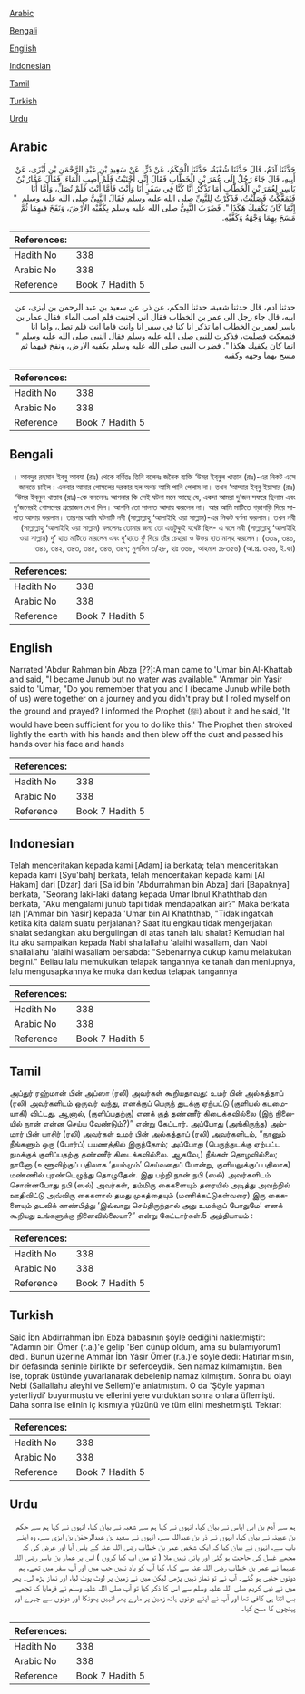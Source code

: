 [Arabic](#arabic)

[Bengali](#bengali)

[English](#english)

[Indonesian](#indonesian)

[Tamil](#tamil)

[Turkish](#turkish)

[Urdu](#urdu)

## Arabic


<div dir="rtl" lang="ar" style={{fontSize:'larger',backgroundColor:'#f8f9fa',padding:20}}>
حَدَّثَنَا آدَمُ، قَالَ حَدَّثَنَا شُعْبَةُ، حَدَّثَنَا الْحَكَمُ، عَنْ ذَرٍّ، عَنْ سَعِيدِ بْنِ عَبْدِ الرَّحْمَنِ بْنِ أَبْزَى، عَنْ أَبِيهِ، قَالَ جَاءَ رَجُلٌ إِلَى عُمَرَ بْنِ الْخَطَّابِ فَقَالَ إِنِّي أَجْنَبْتُ فَلَمْ أُصِبِ الْمَاءَ‏.‏ فَقَالَ عَمَّارُ بْنُ يَاسِرٍ لِعُمَرَ بْنِ الْخَطَّابِ أَمَا تَذْكُرُ أَنَّا كُنَّا فِي سَفَرٍ أَنَا وَأَنْتَ فَأَمَّا أَنْتَ فَلَمْ تُصَلِّ، وَأَمَّا أَنَا فَتَمَعَّكْتُ فَصَلَّيْتُ، فَذَكَرْتُ لِلنَّبِيِّ صلى الله عليه وسلم فَقَالَ النَّبِيُّ صلى الله عليه وسلم ‏ "‏ إِنَّمَا كَانَ يَكْفِيكَ هَكَذَا ‏"‏‏.‏ فَضَرَبَ النَّبِيُّ صلى الله عليه وسلم بِكَفَّيْهِ الأَرْضَ، وَنَفَخَ فِيهِمَا ثُمَّ مَسَحَ بِهِمَا وَجْهَهُ وَكَفَّيْهِ‏.‏
</div>
<div style={{backgroundColor:'#f8f9fa',padding:20, marginBottom: 10}}><table> <thead> <tr> <th>References:</th> <th></th> </tr> </thead> <tbody><tr><td>Hadith No</td><td>338</td></tr><tr><td>Arabic No</td><td>338</td></tr><tr><td>Reference</td><td>Book 7 Hadith 5</td></tr></tbody></table></div>


<div dir="rtl" lang="ar" style={{fontSize:'larger',backgroundColor:'#f8f9fa',padding:20}}>
حدثنا ادم، قال حدثنا شعبة، حدثنا الحكم، عن ذر، عن سعيد بن عبد الرحمن بن ابزى، عن ابيه، قال جاء رجل الى عمر بن الخطاب فقال اني اجنبت فلم اصب الماء. فقال عمار بن ياسر لعمر بن الخطاب اما تذكر انا كنا في سفر انا وانت فاما انت فلم تصل، واما انا فتمعكت فصليت، فذكرت للنبي صلى الله عليه وسلم فقال النبي صلى الله عليه وسلم " انما كان يكفيك هكذا ". فضرب النبي صلى الله عليه وسلم بكفيه الارض، ونفخ فيهما ثم مسح بهما وجهه وكفيه
</div>
<div style={{backgroundColor:'#f8f9fa',padding:20, marginBottom: 10}}><table> <thead> <tr> <th>References:</th> <th></th> </tr> </thead> <tbody><tr><td>Hadith No</td><td>338</td></tr><tr><td>Arabic No</td><td>338</td></tr><tr><td>Reference</td><td>Book 7 Hadith 5</td></tr></tbody></table></div>

## Bengali


<div dir="rtl" lang="bn" style={{fontSize:'larger',backgroundColor:'#f8f9fa',padding:20}}>
। আবদুর রহমান ইবনু আবযা (রাঃ) থেকে বর্ণিতঃ তিনি বলেনঃ জনৈক ব্যক্তি ‘উমর ইব্‌নুল খাত্তাব (রাঃ)-এর নিকট এসে জানতে চাইল : একবার আমার গোসলের দরকার হল অথচ আমি পানি পেলাম না। তখন ‘আম্মার ইব্‌নু ইয়াসার (রাঃ) ‘উমর ইব্‌নুল খাত্তাব (রাঃ)-কে বললেনঃ আপনার কি সেই ঘটনা মনে আছে যে, একদা আমরা দু’জন সফরে ছিলাম এবং দু’জনেরই গোসলের প্রয়োজন দেখা দিল। আপনি তো সালাত আদায় করলেন না। আর আমি মাটিতে গড়াগড়ি দিয়ে সালাত আদায় করলাম। তারপর আমি ঘটনাটি নবী (সাল্লাল্লাহু ‘আলাইহি ওয়া সাল্লাম)-এর নিকট বর্ণনা করলাম। তখন নবী (সাল্লাল্লাহু ‘আলাইহি ওয়া সাল্লাম) বললেনঃ তোমার জন্য তো এতটুকুই যথেষ্ট ছিল- এ বলে নবী (সাল্লাল্লাহু ‘আলাইহি ওয়া সাল্লাম) দু’ হাত মাটিতে মারলেন এবং দু’হাতে ফুঁ দিয়ে তাঁর চেহারা ও উভয় হাত মাস্‌হ করলেন। (৩৩৯, ৩৪০, ৩৪১, ৩৪২, ৩৪৩, ৩৪৫, ৩৪৬, ৩৪৭; মুসলিম ৩/২৮, হাঃ ৩৬৮, আহমাদ ১৮৩৫৬) (আ.প্র. ৩২৬, ই.ফা)
</div>
<div style={{backgroundColor:'#f8f9fa',padding:20, marginBottom: 10}}><table> <thead> <tr> <th>References:</th> <th></th> </tr> </thead> <tbody><tr><td>Hadith No</td><td>338</td></tr><tr><td>Arabic No</td><td>338</td></tr><tr><td>Reference</td><td>Book 7 Hadith 5</td></tr></tbody></table></div>

## English


<div dir="ltr" lang="en" style={{fontSize:'larger',backgroundColor:'#f8f9fa',padding:20}}>
Narrated 'Abdur Rahman bin Abza [??]:A man came to 'Umar bin Al-Khattab and said, "I became Junub but no water was available." 'Ammar bin Yasir said to 'Umar, "Do you remember that you and I (became Junub while both of us) were together on a journey and you didn't pray but I rolled myself on the ground and prayed? I informed the Prophet (ﷺ) about it and he said, 'It would have been sufficient for you to do like this.' The Prophet then stroked lightly the earth with his hands and then blew off the dust and passed his hands over his face and hands
</div>
<div style={{backgroundColor:'#f8f9fa',padding:20, marginBottom: 10}}><table> <thead> <tr> <th>References:</th> <th></th> </tr> </thead> <tbody><tr><td>Hadith No</td><td>338</td></tr><tr><td>Arabic No</td><td>338</td></tr><tr><td>Reference</td><td>Book 7 Hadith 5</td></tr></tbody></table></div>

## Indonesian


<div dir="ltr" lang="id" style={{fontSize:'larger',backgroundColor:'#f8f9fa',padding:20}}>
Telah menceritakan kepada kami [Adam] ia berkata; telah menceritakan kepada kami [Syu'bah] berkata, telah menceritakan kepada kami [Al Hakam] dari [Dzar] dari [Sa'id bin 'Abdurrahman bin Abza] dari [Bapaknya] berkata, "Seorang laki-laki datang kepada Umar Ibnul Khaththab dan berkata, "Aku mengalami junub tapi tidak mendapatkan air?" Maka berkata lah ['Ammar bin Yasir] kepada 'Umar bin Al Khaththab, "Tidak ingatkah ketika kita dalam suatu perjalanan? Saat itu engkau tidak mengerjakan shalat sedangkan aku bergulingan di atas tanah lalu shalat? Kemudian hal itu aku sampaikan kepada Nabi shallallahu 'alaihi wasallam, dan Nabi shallallahu 'alaihi wasallam bersabda: "Sebenarnya cukup kamu melakukan begini." Beliau lalu memukulkan telapak tangannya ke tanah dan meniupnya, lalu mengusapkannya ke muka dan kedua telapak tangannya
</div>
<div style={{backgroundColor:'#f8f9fa',padding:20, marginBottom: 10}}><table> <thead> <tr> <th>References:</th> <th></th> </tr> </thead> <tbody><tr><td>Hadith No</td><td>338</td></tr><tr><td>Arabic No</td><td>338</td></tr><tr><td>Reference</td><td>Book 7 Hadith 5</td></tr></tbody></table></div>

## Tamil


<div dir="ltr" lang="ta" style={{fontSize:'larger',backgroundColor:'#f8f9fa',padding:20}}>
அப்துர் ரஹ்மான் பின் அப்ஸா (ரலி) அவர்கள் கூறியதாவது: உமர் பின் அல்கத்தாப் (ரலி) அவர்களிடம் ஒருவர் வந்து, எனக்குப் பெருந் துடக்கு ஏற்பட்டு (குளியல் கடமையாகி) விட்டது. ஆனால், (குளிப்பதற்கு) எனக் குத் தண்ணீர் கிடைக்கவில்லை (இந் நிலையில் நான் என்ன செய்ய வேண்டும்?)” என்று கேட்டார். அப்போது (அங்கிருந்த) அம்மார் பின் யாசிர் (ரலி) அவர்கள் உமர் பின் அல்கத்தாப் (ரலி) அவர்களிடம், “நானும் நீங்களும் ஒரு (போர்ப்) பயணத்தில் இருந்தோம்; அப்போது (பெருந்துடக்கு ஏற்பட்ட நமக்குக் குளிப்பதற்கு தண்ணீர் கிடைக்கவில்லை. ஆகவே,) நீங்கள் தொழவில்லை; நானோ (உளூவிற்குப் பதிலாக ‘தயம்மும்’ செய்வதைப் போன்று, குளியலுக்குப் பதிலாக) மண்ணில் புரண்டெழுந்து தொழுதேன். இது பற்றி நான் நபி (ஸல்) அவர்களிடம் சொன்னபோது நபி (ஸல்) அவர்கள், தம்மிரு கைகளையும் தரையில் அடித்து அவற்றில் ஊதிவிட்டு அவ்விரு கைகளால் தமது முகத்தையும் (மணிக்கட்டுகள்வரை) இரு கைகளையும் தடவிக் காண்பித்து ‘இவ்வாறு செய்திருந்தால் அது உமக்குப் போதுமே’ எனக் கூறியது உங்களுக்கு நினைவில்லையா?” என்று கேட்டார்கள்.5 அத்தியாயம் :
</div>
<div style={{backgroundColor:'#f8f9fa',padding:20, marginBottom: 10}}><table> <thead> <tr> <th>References:</th> <th></th> </tr> </thead> <tbody><tr><td>Hadith No</td><td>338</td></tr><tr><td>Arabic No</td><td>338</td></tr><tr><td>Reference</td><td>Book 7 Hadith 5</td></tr></tbody></table></div>

## Turkish


<div dir="ltr" lang="tr" style={{fontSize:'larger',backgroundColor:'#f8f9fa',padding:20}}>
Saîd İbn Abdirrahman İbn Ebzâ babasının şöyle dediğini nakletmiştir: "Adamın biri Ömer (r.a.)'e gelip 'Ben cünüp oldum, ama su bulamıyorum1 dedi. Bunun üzerine Ammâr İbn Yâsir Ömer (r.a.)'e şöyle dedi: Hatırlar mısın, bir defasında seninle birlikte bir seferdeydik. Sen namaz kılmamıştın. Ben ise, toprak üstünde yuvarlanarak debelenip namaz kılmıştım. Sonra bu olayı Nebi (Sallallahu aleyhi ve Sellem)'e anlatmıştım. O da 'Şöyle yapman yeterliydi’ buyurmuştu ve ellerini yere vurduktan sonra onlara üflemişti. Daha sonra ise elinin iç kısmıyla yüzünü ve tüm elini meshetmişti. Tekrar:
</div>
<div style={{backgroundColor:'#f8f9fa',padding:20, marginBottom: 10}}><table> <thead> <tr> <th>References:</th> <th></th> </tr> </thead> <tbody><tr><td>Hadith No</td><td>338</td></tr><tr><td>Arabic No</td><td>338</td></tr><tr><td>Reference</td><td>Book 7 Hadith 5</td></tr></tbody></table></div>

## Urdu


<div dir="rtl" lang="ur" style={{fontSize:'larger',backgroundColor:'#f8f9fa',padding:20}}>
ہم سے آدم بن ابی ایاس نے بیان کیا، انہوں نے کہا ہم سے شعبہ نے بیان کیا، انہوں نے کہا ہم سے حکم بن عیینہ نے بیان کیا، انہوں نے ذر بن عبداللہ سے، انہوں نے سعید بن عبدالرحمٰن بن ابزیٰ سے، وہ اپنے باپ سے، انہوں نے بیان کیا کہ ایک شخص عمر بن خطاب رضی اللہ عنہ کے پاس آیا اور عرض کی کہ مجھے غسل کی حاجت ہو گئی اور پانی نہیں ملا ( تو میں اب کیا کروں ) اس پر عمار بن یاسر رضی اللہ عنہما نے عمر بن خطاب رضی اللہ عنہ سے کہا، کیا آپ کو یاد نہیں جب میں اور آپ سفر میں تھے، ہم دونوں جنبی ہو گئے۔ آپ نے تو نماز نہیں پڑھی لیکن میں نے زمین پر لوٹ پوٹ لیا، اور نماز پڑھ لی۔ پھر میں نے نبی کریم صلی اللہ علیہ وسلم سے اس کا ذکر کیا تو آپ صلی اللہ علیہ وسلم نے فرمایا کہ تجھے بس اتنا ہی کافی تھا اور آپ نے اپنے دونوں ہاتھ زمین پر مارے پھر انہیں پھونکا اور دونوں سے چہرے اور پہنچوں کا مسح کیا۔
</div>
<div style={{backgroundColor:'#f8f9fa',padding:20, marginBottom: 10}}><table> <thead> <tr> <th>References:</th> <th></th> </tr> </thead> <tbody><tr><td>Hadith No</td><td>338</td></tr><tr><td>Arabic No</td><td>338</td></tr><tr><td>Reference</td><td>Book 7 Hadith 5</td></tr></tbody></table></div>